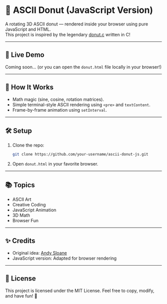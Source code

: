 # 🍩 ASCII Donut (JavaScript Version)

A rotating 3D ASCII donut — rendered inside your browser using pure JavaScript and HTML.  
This project is inspired by the legendary [donut.c](https://www.a1k0n.net/2011/07/20/donut-math.html) written in C!

---

## 🚀 Live Demo

Coming soon... (or you can open the `donut.html` file locally in your browser!)

---

## 📜 How It Works

- Math magic (sine, cosine, rotation matrices).
- Simple terminal-style ASCII rendering using `<pre>` and `textContent`.
- Frame-by-frame animation using `setInterval`.

---

## 🛠️ Setup

1. Clone the repo:
   ```bash
   git clone https://github.com/your-username/ascii-donut-js.git
   ```

2. Open `donut.html` in your favorite browser.

---

## 📚 Topics

- ASCII Art
- Creative Coding
- JavaScript Animation
- 3D Math
- Browser Fun

---

## ✨ Credits

- Original idea: [Andy Sloane](https://www.a1k0n.net/2011/07/20/donut-math.html)
- JavaScript version: Adapted for browser rendering

---

## 📄 License

This project is licensed under the MIT License. Feel free to copy, modify, and have fun! 🎉

```


